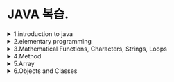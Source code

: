# JAVA 복습.

<details>

<summary>1.introduction to java</summary>

## 1.introduction to java

#### Intro

- source code 란 high-level language 로 쓰여진 프로그램을 뜻한다.
- source code 는 컴퓨터가 이해할 수 없으며 이해할 수 있는 코드로 바꿔주는 tool 을 interpreter 또는 compiler라고 한다.
- interpreter 는 source code 로 부터 statement 를 읽어 machine code 로 바꿔 바로 실행한다.
- compiler 는 전체 source code 를 machine code file 로 바꾸고 그 파일이 실행된다.

#### Why Java?

- Java is simple: Java 는 C++과 비슷하지만 더 기능적이고 단점은 적다.
- Java is object-oriented: Java 는 객체지향적인 언어이다.
- Java is distributed: Java 는 networking capability 를 가지고 있다.
- Java is interpreted: Source code 는 컴파일 시 OS가 인식할 수 없는 bytecode(.class file)로 변환된다. 그리고 JVM이 bytecode를 OS가 인식할 수 있게 해준다. 따라서 OS에 종속적이지 않고 java 파일 하나만 만들면 어느 디바이스에서든 실행할 수 있다.
- Java is robust: Java 는 다른 언어에서 나타나는 problem 이나 error 를 발견할 수 있으며 runtime exception handling 특징을 가지고 있다.
- Java is secure: Java 는 잘못된 프로그램으로 인한 피해를 줄이기 위해 여러 보안 메커니즘을 구현했다.
- Java is architecture-neutral: 한 번 써지면 어디서든지 실행 가능하다. (JVM 의 특징)
- Java is portable: 바로 위의 특징으로 인해 Java 는 portable 하다.
- Java is multithreaded
- Java is dynamic: Java 는 진화하는 것에 적응하도록 설계되었다. 새로운 기능은 필요할 때마다 쉽게 추가될 수 있다.

#### JVM, JRE, JDK

- JVM 은 위에서 설명한 것과 같고 JRE 는 JVM 을 생성하는 디스크 상의 부분이다. JDK 는 개발자들이 JVM 과 JRE 에 의해 실행되고 구동될 수 있는 자바 프로그램을 생성할 수 있게 도와준다.

#### Java Program 실행 과정

- .Java 형식으로 파일을 저장한다. file name 과 public class 'name' 이 반드시 같아야 한다.
- .class file 로 Compile 된다. 예시로 javac Welcome.java 가 있으며 문법적인 에러가 없다면 Welcome.class 라는 파일이 생성된다.
- .class file 은 JVM 에 의해 실행된다.
</details>

<details>

<summary>2.elementary programming</summary>

## 2.elementary programming

#### Identifiers

- identifier 는 letter, digit, undersores, dollar sign 으로 이루어진다.
- 숫자로 시작할 수 없다.
- reserved word 와 겹치면 안 된다.
- true, false, null 도 될 수 없다.
- 길이 제한 없다.

#### Constants

- final datatype CONSTANTNAME = VALUE; 과 같은 식으로 작성

#### Naming Conventions

- 의미 있는 이름을 사용한다.
- variable 과 method 이름: 소문자를 사용한다. 다른 단어들이 붙어 있는 경우 대문자로 구분한다.
- class 이름: 대문자로 시작한다.
- 상수: 글자 전부 대문자로 이루어져 있으며 다른 단어들은 밑줄로 구분한다.

#### Floating-point Number

- floating-point number 는 근사치이다.
- 예를 들어, System.out.println(1.0-0.1-0.1-0.1-0.1-0.1); -> 0.5000000000000001, Not 0.5
- 따라서 Integer 를 통해 계산하는 것이 정확하다.

#### Exponent Operation

- Math.pow(2, 3); -> 8

#### Literals

- 프로그램에서 직접 표현한 값을 의미한다.

#### Integer Literals

- Integer literal 은 정수 변수에 할당될 수 있다.
- 범위가 안 맞으면 컴파일 오류가 날 수 있다.
- 범위는 -2<sup>31</sup> 부터 2<sup>31</sup>-1 까지이다.
- Long type 으로 나타내기 위해 뒤에 L을 붙일 수 있다. 예를 들어 2147483548L

#### Floating-Point Literals

- 기본적으로, floating-point literal 은 double type value 와 같이 다뤄진다.
- 뒤에 F를 붙이거나 D를 붙여서 float, double 로 만들 수 있다.
- Double type 과 Float type 의 차이점은 Double type 이 더 정밀하다는 것이다.

#### Current Time

- currentTimeMillis 메소드는 01-01-1970 부터 지금까지의 시간을 밀리초로 반환한다.

#### Numeric Type Conversion

- 다른 type 끼리 연산을 할 때 한 가지 타입으로 통합돼서 계산된다. 우선순위는 double > float > long > int 이다.

#### Type Casting

- type 을 확장할 때는 암시적으로 캐스팅 해주지만 type 을 축소할 때는 명시적으로 캐스팅 해준다.

#### Operator ^

- 두 bool 값이 서로 같을 때 false

#### Conditional Expressions

- y = (x>0)?1:-1; ==> 조건문이 참이면 1 거짓이면 -1
</details>

<details>

<summary>3.Mathematical Functions, Characters, Strings, Loops</summary>

## 3.Mathematical Functions, Characters, Strings, Loops

#### Mathematical Function

- Java 는 Math 클래스를 통해 유용한 메소드를 제공한다.
- 예를 들어 상수 PI, E가 있고 메소드 min, max, abs 등이 있다.

#### The random Method

- Math.random()
- 랜덤으로 double 형의 value 를 생성한다. 범위 0.0 ~ 1.0

#### Character Data Type

- char 형의 variable 도 증감연산이 가능하다.

#### Unicode Format

- Java character 는 Unicode 를 사용한다.

#### The String Type

- char 형은 오직 하나의 문자만 표현한다.
- 문자열을 표현하기 위해서는 String 이라는 데이터형을 사용해야 한다.
- String 은 몇 Java 라이브러리에 predefined 되어 있지만 primitive type 은 아니다.
- 이는 reference type 이며 Ch.9에서 다시 볼 예정이다.

#### Instance method and static method

- object 기반의 메소드를 Instance method 라고 하고 object 없이 실행될 수 있는 메소드를 static method라고 한다.

#### Conversion between Strings and Numbers

- parseInt 를 사용하거나 String s = number + ""; 등과 같은 방법이 있다.

#### Caution when loop

- loop 조건문에서 floating-point value를 사용하면 안된다.
- floating-point value는 근사치이므로, 이들을 사용하면 정확한 결과가 나오지 않는다.

#### do-while loop

- 최소 한 번은 실행한다.

#### 어떤 loop 를 쓸까?

- 일반적으로 반복 횟수가 정해져 있을 때 for 문을 사용한다.
- while 은 반복 횟수가 정해져 있지 않거나 input 이 0일때까지 하는 반복 때 사용한다.
- do-while 은 while 을 사용하고 싶은데 한 번은 실행해야 할 때 사용한다.
</details>

<details>

<summary>4.Method</summary>

## 4.method

### Defining Methods

- Method signature 는 method name 과 parameter list 로 이루어져 있다.
- Method header 에 정의된 변수를 formal parameter 라고 한다.
- 함수를 정의할 때 static 을 사용하면 객체를 생성하지 않고도 사용할 수 있다.
- 함수를 실행할 때 parameter 에 넣는 변수를 actual parameter 혹은 argument 라고 한다.
- return value type 대로 return 해야 한다.

### Reuse Methods from Other Classes

- 같은 패키지에 있으면 import 할 필요 없이, ClassName.methodName을 통해 다른 class의 메소드를 사용할 수 있다.
- pass by value: 복사된 데이터를 전달하여 구성함으로써, 값을 수정해도 원본의 데이터에는 영향을 주지 않는다.

### Overloading Methods

- 메소드 이름은 같고 parameter list 는 다르다.
- 리턴값만 다른 것은 오버로딩이라고 볼 수 없다.
- 접근 제어자도 자유롭게 지정 가능하다.
- 사용하는 이유는 같은 기능을 하는 메소드를 하나의 이름으로 사용할 수 있고 메소드 이름을 절약할 수 있기 때문이다.


</details>

<details>

<summary>5.Array</summary>

## 5.Array

#### Introducing Arrays

- double[] myList = new double[10]; 과 같은 형태로 정의한다.
- 배열의 크기는 변수로도 지정 가능하다.
- datatype arrayRefVar[]; 같은 형태도 허용은 되나 비추천한다.
- 한번 배열이 생성되면 그 크기는 고정이다.
- arrayRefVar.length 를 통해 배열의 크기를 알 수 있다.

#### Default Values

- numeric primitive data type 에는 0
- char type 에는 '\u0000'
- boolean type 에는 false


#### Array Initializers

- 선언, 생성, 초기화를 한 번에 하는 방법: double[] myList = {1.9, 2.9, 3.4, 3.5};
- double[] myList; myList = {1.9, 2.9, 3.4, 3.5};와 같이 따로 하면 오류가 생긴다.

#### Copying Arrays

- list2 = list1 과 같이 '='을 통해 복사를  list1에서 list2로 reference value 를 복사한다.
- 그러면 복사된 배열과 원본의 배열이 변경될 때 서로 간의 값이 변경된다.
- pass by value 를 하려면 for 문을 통해 요소를 일일이 넣어주면 된다.
- System.arraycopy 메소드 이용
<pre><code>
System.arraycopy(Object src, int srcPos, Object dest, int destPos, int length);
// src : 원본 배열
// srcPos : 원본 배열에서 복사할 항목의 시작 인덱스
// dest : 새 배열
// destPos : 새 배열에서 붙여넣을 시작 인덱스
// length: 복사할 개수
</code></pre>

#### Passing Arrays to Methods

- 메소드에 배열을 넘겨줄 때, 배열의 reference 가 넘어간다.

#### Pass by Value

- Pass by Value 란 복사된 데이터를 전달하여 구성함으로써, 값을 수정하여도 원본의 데이터에는 영향을 주지 않도록 하는 방식이다.
- 매개 변수의 type 이 primitive type 일 때와 배열일 때의 차이점: 원시값이 매개변수일 때 메소드 내부의 매개변수 값을 변경하여도 메소드 외부의 변수 값에 영향을 미치지 않는다. 배열이 매개변수 type 일 때, 배열에 대한 참조가 메소드에 전달된다. 따라서 메소드 내에서 발생하는 배열의 변경 사항은 원래 배열에 영향을 준다.

#### Array Class

- 정렬은 프로그래밍에서 자주 사용되므로, 자바는 정렬 메소드를 지원한다. java.util.Arrays.sort(array);
- Java8 부터 Arrays.parallelSort(list) 또한 지원하지만 이는 큰 데이터 처리할 때만 사용할 것을 추천한다.
- Array.equals(list1, list2) : 두 배열이 같은지 검사한다.
- Array.fill(list, 5) : 배열을 5로 채워 넣음, Array.fill(list, 1, 5, 8) : 1번 부터 5번까지 8로 채워 넣는다.
- Array.toString(list) : 배열의 요소들을 string 으로 return 한다.

#### Multidimensional Array

- 이차원 배열: dataType[][] refVar = new dataType[10][10];
- 
</details>

<details>

<summary>6.Objects and Classes</summary>

## 6.Objects and Classes

#### Object-Oriented Programming Concepts

- 명사로 지칭하는 것은 객체로 표현 가능하다.
- object 는 state 와 behavior 를 갖고 state 는 object 를 정의하고 behavior 은 object 가 무엇을 하는지 정의한다.

#### Classes

- 클래스를 통해 동일한 유형의 object 를 정의한다.
- Java 클래스는 변수를 사용하여 데이터 필드를 정의하고 메소드를 정의하여 동작을 결정한다.
- 생성자라고 하는 특별한 메소드를 제공한다.

#### Constructor

- 생성자의 이름은 클래스의 이름과 같아야 한다.
- 생성자는 return type 을 갖지 않는다.
- 생성자는 객체를 생성할 때 new 연산자를 사용함으로서 실행된다.
- 클래스는 생성자 없이 정의될 수 있고, 이때 default constructor 가 자동으로 생성된다.

#### Default Value for a Data Field

- 메인 메소드에서와는 달리 자동으로 초기화 해준다.

#### Object type assignment

- 예를 들어, c1와 c2가 객체라고 가정하고 c1 = c2 를 해주면 c1은 기존에 가리키던 공간을 버리고(이는 JVM이 해준다) c2의 공간을 가리킨다.
- 위의 JVM이 해주는 행위를 Garbage Collection 이라고 한다.
- object 가 더이상 필요하지 않을 경우 object 에 대한 참조 변수에 null 을 명시적으로 할당할 수 있다.


#### Instance Variables / Static Variables

- Instance variables: 같은 클래스에 의해 생성된 object 들 사이에서 공유되지 않는다.
- Static variables: 한 object 에서 static variable 을 바꾸면 다른 object 도 영향을 받는다.

#### Visibility Modifiers and Accessor/Mutator Methods

- modifier 를 사용하지 않았을 때는 같은 패키지에 있으면 접근 가능하다.
- public 의 경우에는 모든 패키지에서도 접근이 가능하다.
- private 은 선언한 클래스에서만 접근이 가능하다.

#### Data Field Encapsulation

- 데이터를 보호하기에 좋고 유지보수에도 좋다. 

#### Passing Objects to Methods

- 배열과 같이 객체의 reference 를 넘겨준다.

#### this Keyword

- 객체 자체를 참조하는 reference 의 이름이다.
- this 의 일반적인 용도는 클래스의 숨겨진 데이터필드를 참조하는 것이다.
- 생성자가 동일한 클래스의 다른 생성자를 호출할 수 있도록 하는 방법이다.
</details>
